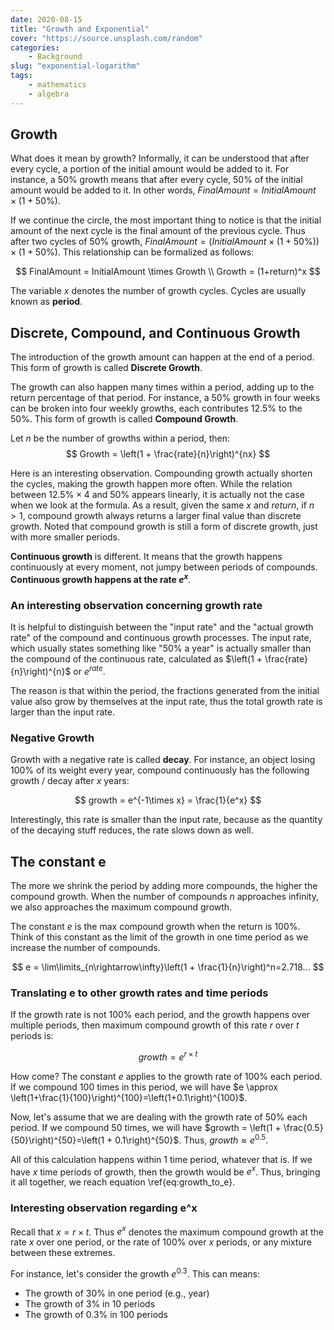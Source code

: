 ```yaml
---
date: 2020-08-15
title: "Growth and Exponential"
cover: "https://source.unsplash.com/random"
categories: 
    - Background
slug: "exponential-logarithm"
tags:
    - mathematics
    - algebra
---
```


## Growth

What does it mean by growth? Informally, it can be understood that after every cycle, a portion of the initial amount would be added to it. For instance, a 50\% growth means that after every cycle, 50\% of the initial amount would be added to it. In other words, $FinalAmount = InitialAmount \times (1+50\%)$. 

If we continue the circle, the most important thing to notice is that the initial amount of the next cycle is the final amount of the previous cycle. Thus after two cycles of 50\% growth, $FinalAmount = (InitialAmount \times (1+50\%) ) \times (1+50\%)$. This relationship can be formalized as follows:

$$
FinalAmount = InitialAmount \times Growth \\
Growth = (1+return)^x
$$

The variable $x$ denotes the number of growth cycles. Cycles are usually known as **period**.

## Discrete, Compound, and Continuous Growth

The introduction of the growth amount can happen at the end of a period.  This form of growth is called **Discrete Growth**. 

The growth can also happen many times within a period, adding up to the return percentage of that period. For instance, a 50% growth in four weeks can be broken into four weekly growths, each contributes 12.5% to the 50%. This form of growth is called **Compound Growth**. 

Let $n$ be the number of growths within a period, then:
$$
Growth = \left(1 + \frac{rate}{n}\right)^{nx}
$$

Here is an interesting observation. Compounding growth actually shorten the cycles, making the growth happen more often. While the relation between $12.5\% \times 4$ and 50\% appears linearly, it is actually not the case when we look at the formula. As a result, given the same $x$ and $return$, if $n > 1$, compound growth always returns a larger final value than discrete growth. Noted that compound growth is still a form of discrete growth, just with more smaller periods. 

**Continuous growth** is different. It means that the growth happens continuously at every moment, not jumpy between periods of compounds. **Continuous growth happens at the rate $e^x$**.

### An interesting observation concerning growth rate 

It is helpful to distinguish between the "input rate" and the "actual growth rate" of the compound and continuous growth processes. The input rate, which usually states something like "50% a year" is actually smaller than the compound of the continuous rate, calculated as $\left(1 + \frac{rate}{n}\right)^{n}$ or $e^{rate}$. 

The reason is that within the period, the fractions generated from the initial value also grow by themselves at the input rate, thus the total growth rate is larger than the input rate. 

### Negative Growth

Growth with a negative rate is called **decay**. For instance, an object losing 100% of its weight every year, compound continuously has the following growth / decay after $x$ years: 

$$
growth = e^{-1\times x} = \frac{1}{e^x}
$$

Interestingly, this rate is smaller than the input rate, because as the quantity of the decaying stuff reduces, the rate slows down as well. 

## The constant e

The more we shrink the period by adding more compounds, the  higher the compound growth. When the number of compounds $n$ approaches infinity, we also approaches the maximum compound growth. 

The constant $e$ is the max compound growth when the return is 100\%. Think of this constant as the limit of the growth in one time period as we increase the number of compounds. 

$$
e = \lim\limits_{n\rightarrow\infty}\left(1 + \frac{1}{n}\right)^n=2.718...
$$

### Translating e to other growth rates and time periods

If the growth rate is not 100\% each period, and the growth happens over multiple periods, then maximum compound growth of this rate $r$ over $t$ periods is:

$$
growth = e^{r \times t}
$$

How come? The constant $e$ applies to the growth rate of 100\% each period. If we compound 100 times in this period, we will have $e \approx \left(1+\frac{1}{100}\right)^{100}=\left(1+0.1\right)^{100}$. 

Now, let's assume that we are dealing with the growth rate of 50\% each period. If we compound 50 times, we will have $growth = \left(1 + \frac{0.5}{50}\right)^{50}=\left(1 + 0.1\right)^{50}$. Thus, $growth \approx e^{0.5}$.

All of this calculation happens within 1 time period, whatever that is. If we have $x$ time periods of growth, then the growth would be $e^x$. Thus, bringing it all together, we reach equation \ref{eq:growth_to_e}.

### Interesting observation regarding e^x

Recall that $x= r \times t$. Thus $e^x$ denotes the maximum compound growth at the rate $x$ over one period, or the rate of 100% over $x$ periods, or any mixture between these extremes. 

For instance, let's consider the growth $e^{0.3}$. This can means:
- The growth of 30\% in one period (e.g., year)
- The growth of 3\% in 10 periods
- The growth of 0.3\% in 100 periods